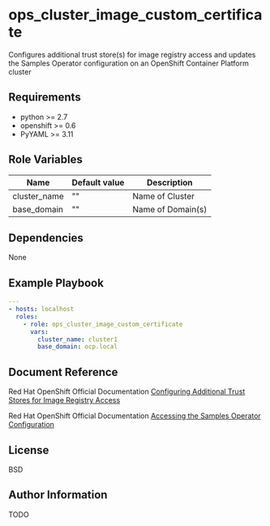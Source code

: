 ops_cluster_image_custom_certificate
====================================

Configures additional trust store(s) for image registry access and updates the Samples Operator configuration on an OpenShift Container Platform cluster

Requirements
------------

* python >= 2.7
* openshift >= 0.6
* PyYAML >= 3.11

Role Variables
--------------

| Name                          | Default value |               Description                    |
|-------------------------------|---------------|----------------------------------------------|
| cluster_name     | ""          | Name of Cluster |
| base_domain    | ""            | Name of Domain(s)                                    |

Dependencies
------------

None

Example Playbook
----------------

```yaml
---
- hosts: localhost
  roles:
    - role: ops_cluster_image_custom_certificate
      vars:
        cluster_name: cluster1
        base_domain: ocp.local
```

Document Reference
------------------
Red Hat OpenShift Official Documentation [Configuring Additional Trust Stores for Image Registry Access](https://docs.openshift.com/container-platform/latest/registry/configuring-registry-operator.html#images-configuration-cas_configuring-registry-operator)

Red Hat OpenShift Official Documentation [Accessing the Samples Operator Configuration](https://docs.openshift.com/container-platform/latest/openshift_images/configuring-samples-operator.html#samples-operator-crdconfiguring-samples-operator)

License
-------

BSD

Author Information
------------------

TODO